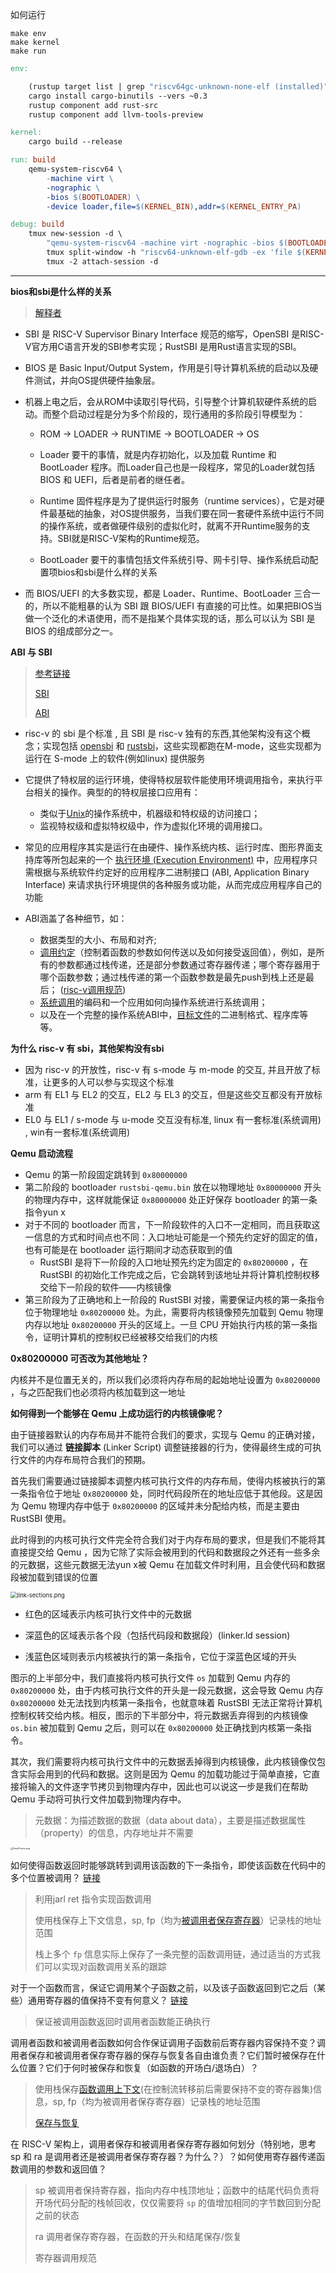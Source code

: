 如何运行

```shell
make env
make kernel
make run
```



```makefile
env:

	(rustup target list | grep "riscv64gc-unknown-none-elf (installed)") || rustup target add $(TARGET)
	cargo install cargo-binutils --vers ~0.3
	rustup component add rust-src
	rustup component add llvm-tools-preview
```



```makefile
kernel:
	cargo build --release
```



```makefile
run: build
	qemu-system-riscv64 \
		-machine virt \
		-nographic \
		-bios $(BOOTLOADER) \
		-device loader,file=$(KERNEL_BIN),addr=$(KERNEL_ENTRY_PA)
```



```makefile
debug: build
	tmux new-session -d \
		"qemu-system-riscv64 -machine virt -nographic -bios $(BOOTLOADER) -device loader,file=$(KERNEL_BIN),addr=$(KERNEL_ENTRY_PA) -s -S" && \
		tmux split-window -h "riscv64-unknown-elf-gdb -ex 'file $(KERNEL_ELF)' -ex 'set arch riscv:rv64' -ex 'target remote localhost:1234'" && \
		tmux -2 attach-session -d

```





---

**bios和sbi是什么样的关系**

> [解释者](https://github.com/denglj)

- SBI 是 RISC-V Supervisor Binary Interface 规范的缩写，OpenSBI 是RISC-V官方用C语言开发的SBI参考实现；RustSBI 是用Rust语言实现的SBI。

- BIOS 是 Basic Input/Output System，作用是引导计算机系统的启动以及硬件测试，并向OS提供硬件抽象层。

- 机器上电之后，会从ROM中读取引导代码，引导整个计算机软硬件系统的启动。而整个启动过程是分为多个阶段的，现行通用的多阶段引导模型为：

  - ROM -> LOADER -> RUNTIME -> BOOTLOADER -> OS

  - Loader 要干的事情，就是内存初始化，以及加载 Runtime 和 BootLoader 程序。而Loader自己也是一段程序，常见的Loader就包括 BIOS 和 UEFI，后者是前者的继任者。
  - Runtime 固件程序是为了提供运行时服务（runtime services），它是对硬件最基础的抽象，对OS提供服务，当我们要在同一套硬件系统中运行不同的操作系统，或者做硬件级别的虚拟化时，就离不开Runtime服务的支持。SBI就是RISC-V架构的Runtime规范。
  - BootLoader 要干的事情包括文件系统引导、网卡引导、操作系统启动配置项bios和sbi是什么样的关系

- 而 BIOS/UEFI 的大多数实现，都是 Loader、Runtime、BootLoader 三合一的，所以不能粗暴的认为 SBI 跟 BIOS/UEFI 有直接的可比性。如果把BIOS当做一个泛化的术语使用，而不是指某个具体实现的话，那么可以认为 SBI 是 BIOS 的组成部分之一。



**ABI 与 SBI**

> [参考链接](https://blog.csdn.net/u011011827/article/details/119185091)
>
> [SBI](https://zh.m.wikipedia.org/zh-hans/%E7%89%B9%E6%9D%83%E5%B1%82%E4%BA%8C%E8%BF%9B%E5%88%B6%E6%8E%A5%E5%8F%A3)
>
> [ABI](https://zh.wikipedia.org/wiki/%E5%BA%94%E7%94%A8%E4%BA%8C%E8%BF%9B%E5%88%B6%E6%8E%A5%E5%8F%A3)

- risc-v 的 sbi 是个标准 , 且 SBI 是 risc-v 独有的东西,其他架构没有这个概念；实现包括 [opensbi](https://github.com/riscv-software-src/opensbi) 和 [rustsbi](https://github.com/rustsbi/rustsbi)，这些实现都跑在M-mode，这些实现都为运行在 S-mode 上的软件(例如linux) 提供服务
- 它提供了特权层的运行环境，使得特权层软件能使用环境调用指令，来执行平台相关的操作。典型的的特权层接口应用有：
  - 类似于[Unix](https://zh.m.wikipedia.org/wiki/Unix)的操作系统中，机器级和特权级的访问接口；
  - 监视特权级和虚拟特权级中，作为虚拟化环境的调用接口。

- 常见的应用程序其实是运行在由硬件、操作系统内核、运行时库、图形界面支持库等所包起来的一个 [执行环境 (Execution Environment)](http://rcore-os.cn/rCore-Tutorial-Book-v3/chapter0/1what-is-os.html?highlight=abi#exec-env) 中，应用程序只需根据与系统软件约定好的应用程序二进制接口 (ABI, Application Binary Interface) 来请求执行环境提供的各种服务或功能，从而完成应用程序自己的功能
- ABI涵盖了各种细节，如：
  - 数据类型的大小、布局和对齐;
  - [调用约定](https://zh.wikipedia.org/wiki/调用约定)（控制着函数的参数如何传送以及如何接受返回值），例如，是所有的参数都通过栈传递，还是部分参数通过寄存器传递；哪个寄存器用于哪个函数参数；通过栈传递的第一个函数参数是最先push到栈上还是最后； ([risc-v调用规范](http://rcore-os.cn/rCore-Tutorial-Book-v3/chapter1/5support-func-call.html#term-calling-convention))
  - [系统调用](https://zh.wikipedia.org/wiki/系统调用)的编码和一个应用如何向操作系统进行系统调用；
  - 以及在一个完整的操作系统ABI中，[目标文件](https://zh.wikipedia.org/wiki/目标文件)的二进制格式、程序库等等。



**为什么 risc-v 有 sbi，其他架构没有sbi**

- 因为 risc-v 的开放性，risc-v 有 s-mode 与 m-mode 的交互, 并且开放了标准，让更多的人可以参与实现这个标准
- arm 有 EL1 与 EL2 的交互，EL2 与 EL3 的交互，但是这些交互都没有开放标准
- EL0 与 EL1 / s-mode 与 u-mode 交互没有标准, linux 有一套标准(系统调用) , win有一套标准(系统调用)



**Qemu 启动流程**

-  Qemu 的第一阶段固定跳转到 `0x80000000`
-  第二阶段的 bootloader `rustsbi-qemu.bin` 放在以物理地址 `0x80000000` 开头的物理内存中，这样就能保证 `0x80000000` 处正好保存 bootloader 的第一条指令yun x
-  对于不同的 bootloader 而言，下一阶段软件的入口不一定相同，而且获取这一信息的方式和时间点也不同：入口地址可能是一个预先约定好的固定的值，也有可能是在 bootloader 运行期间才动态获取到的值
   - RustSBI 是将下一阶段的入口地址预先约定为固定的 `0x80200000` ，在 RustSBI 的初始化工作完成之后，它会跳转到该地址并将计算机控制权移交给下一阶段的软件——内核镜像
-  第三阶段为了正确地和上一阶段的 RustSBI 对接，需要保证内核的第一条指令位于物理地址 `0x80200000` 处。为此，需要将内核镜像预先加载到 Qemu 物理内存以地址 `0x80200000` 开头的区域上。一旦 CPU 开始执行内核的第一条指令，证明计算机的控制权已经被移交给我们的内核



**0x80200000 可否改为其他地址？**

内核并不是位置无关的，所以我们必须将内存布局的起始地址设置为 `0x80200000` ，与之匹配我们也必须将内核加载到这一地址



**如何得到一个能够在 Qemu 上成功运行的内核镜像呢？**

由于链接器默认的内存布局并不能符合我们的要求，实现与 Qemu 的正确对接，我们可以通过 **链接脚本** (Linker Script) 调整链接器的行为，使得最终生成的可执行文件的内存布局符合我们的预期。

首先我们需要通过链接脚本调整内核可执行文件的内存布局，使得内核被执行的第一条指令位于地址 `0x80200000` 处，同时代码段所在的地址应低于其他段。这是因为 Qemu 物理内存中低于 `0x80200000` 的区域并未分配给内核，而是主要由 RustSBI 使用。

此时得到的内核可执行文件完全符合我们对于内存布局的要求，但是我们不能将其直接提交给 Qemu ，因为它除了实际会被用到的代码和数据段之外还有一些多余的元数据，这些元数据无法yun x被 Qemu 在加载文件时利用，且会使代码和数据段被加载到错误的位置

<img src="http://rcore-os.cn/rCore-Tutorial-Book-v3/_images/link-sections.png" alt="link-sections.png" style="zoom: 67%;" />

- 红色的区域表示内核可执行文件中的元数据

- 深蓝色的区域表示各个段（包括代码段和数据段）(linker.ld session)
- 浅蓝色区域则表示内核被执行的第一条指令，它位于深蓝色区域的开头

图示的上半部分中，我们直接将内核可执行文件 `os` 加载到 Qemu 内存的 `0x80200000` 处，由于内核可执行文件的开头是一段元数据，这会导致 Qemu 内存 `0x80200000` 处无法找到内核第一条指令，也就意味着 RustSBI 无法正常将计算机控制权转交给内核。相反，图示的下半部分中，将元数据丢弃得到的内核镜像 `os.bin` 被加载到 Qemu 之后，则可以在 `0x80200000` 处正确找到内核第一条指令。

其次，我们需要将内核可执行文件中的元数据丢掉得到内核镜像，此内核镜像仅包含实际会用到的代码和数据。这则是因为 Qemu 的加载功能过于简单直接，它直接将输入的文件逐字节拷贝到物理内存中，因此也可以说这一步是我们在帮助 Qemu 手动将可执行文件加载到物理内存中。

> 元数据：为描述数据的数据（data about data），主要是描述数据属性（property）的信息，内存地址并不需要



<img src="http://rcore-os.cn/rCore-Tutorial-Book-v3/_images/StackFrame.png" alt="StackFrame.png" style="zoom: 25%;" />

如何使得函数返回时能够跳转到调用该函数的下一条指令，即使该函数在代码中的多个位置被调用？ [链接](http://rcore-os.cn/rCore-Tutorial-Book-v3/chapter1/5support-func-call.html#:~:text=%E5%AF%B9%E6%AD%A4%EF%BC%8C%E6%8C%87%E4%BB%A4%E9%9B%86%E5%BF%85%E9%A1%BB%E7%BB%99%E7%94%A8%E4%BA%8E%E5%87%BD%E6%95%B0%E8%B0%83%E7%94%A8%E7%9A%84%E8%B7%B3%E8%BD%AC%E6%8C%87%E4%BB%A4%E4%B8%80%E4%BA%9B%E9%A2%9D%E5%A4%96%E7%9A%84%E8%83%BD%E5%8A%9B%EF%BC%8C%E8%80%8C%E4%B8%8D%E5%8F%AA%E6%98%AF%E5%8D%95%E7%BA%AF%E7%9A%84%E8%B7%B3%E8%BD%AC)

> 利用jarl ret 指令实现函数调用
>
> 使用栈保存上下文信息，sp, fp（均为[被调用者保存寄存器](http://rcore-os.cn/rCore-Tutorial-Book-v3/chapter1/5support-func-call.html#:~:text=%E8%A2%AB%E8%B0%83%E7%94%A8%E8%80%85%E4%BF%9D%E5%AD%98(Callee%2DSaved)%20%E5%AF%84%E5%AD%98%E5%99%A8)）记录栈的地址范围
>
> 栈上多个 `fp` 信息实际上保存了一条完整的函数调用链，通过适当的方式我们可以实现对函数调用关系的跟踪
>



对于一个函数而言，保证它调用某个子函数之前，以及该子函数返回到它之后（某些）通用寄存器的值保持不变有何意义？ [链接](http://rcore-os.cn/rCore-Tutorial-Book-v3/chapter1/5support-func-call.html#:~:text=%E5%A6%82%E6%9E%9C%E6%88%91%E4%BB%AC%E8%AF%95%E5%9B%BE,%E6%B0%B8%E4%B9%85%E4%B8%A2%E5%A4%B1%20%E3%80%82)

> 保证被调用函数返回时调用者函数能正确执行



调用者函数和被调用者函数如何合作保证调用子函数前后寄存器内容保持不变？调用者保存和被调用者保存寄存器的保存与恢复各自由谁负责？它们暂时被保存在什么位置？它们于何时被保存和恢复（如函数的开场白/退场白）？

> 使用栈保存[函数调用上下文](http://rcore-os.cn/rCore-Tutorial-Book-v3/chapter1/5support-func-call.html#:~:text=%E5%9C%A8%E6%8E%A7%E5%88%B6%E6%B5%81%E8%BD%AC%E7%A7%BB%E5%89%8D%E5%90%8E%E9%9C%80%E8%A6%81%E4%BF%9D%E6%8C%81%E4%B8%8D%E5%8F%98%E7%9A%84%E5%AF%84%E5%AD%98%E5%99%A8%E9%9B%86%E5%90%88%E7%A7%B0%E4%B9%8B%E4%B8%BA%20%E5%87%BD%E6%95%B0%E8%B0%83%E7%94%A8%E4%B8%8A%E4%B8%8B%E6%96%87)(在控制流转移前后需要保持不变的寄存器集)信息，sp, fp（均为被调用者保存寄存器）记录栈的地址范围
>
> [保存与恢复](http://rcore-os.cn/rCore-Tutorial-Book-v3/chapter1/5support-func-call.html#:~:text=%E5%8F%91%E7%8E%B0%E6%97%A0%E8%AE%BA%E6%98%AF%E8%B0%83%E7%94%A8%E5%87%BD%E6%95%B0%E8%BF%98%E6%98%AF%E8%A2%AB%E8%B0%83%E7%94%A8%E5%87%BD%E6%95%B0%EF%BC%8C%E9%83%BD%E4%BC%9A%E5%9B%A0%E8%B0%83%E7%94%A8%E8%A1%8C%E4%B8%BA%E8%80%8C%E9%9C%80%E8%A6%81%E4%B8%A4%E6%AE%B5%E5%8C%B9%E9%85%8D%E7%9A%84%E4%BF%9D%E5%AD%98%E5%92%8C%E6%81%A2%E5%A4%8D%E5%AF%84%E5%AD%98%E5%99%A8%E7%9A%84%E6%B1%87%E7%BC%96%E4%BB%A3%E7%A0%81%EF%BC%8C%E5%8F%AF%E4%BB%A5%E5%88%86%E5%88%AB%E5%B0%86%E5%85%B6%E7%A7%B0%E4%B8%BA%20%E5%BC%80%E5%9C%BA%20(Prologue)%20%E5%92%8C%20%E7%BB%93%E5%B0%BE%20(Epilogue)%EF%BC%8C%E5%AE%83%E4%BB%AC%E4%BC%9A%E7%94%B1%E7%BC%96%E8%AF%91%E5%99%A8%E5%B8%AE%E6%88%91%E4%BB%AC%E8%87%AA%E5%8A%A8%E6%8F%92%E5%85%A5%EF%BC%8C%E6%9D%A5%E5%AE%8C%E6%88%90%E7%9B%B8%E5%85%B3%E5%AF%84%E5%AD%98%E5%99%A8%E7%9A%84%E4%BF%9D%E5%AD%98%E4%B8%8E%E6%81%A2%E5%A4%8D) 



在 RISC-V 架构上，调用者保存和被调用者保存寄存器如何划分（特别地，思考 sp 和 ra 是调用者还是被调用者保存寄存器？为什么？）？如何使用寄存器传递函数调用的参数和返回值？

> sp 被调用者保持寄存器，指向内存中栈顶地址；函数中的结尾代码负责将开场代码分配的栈帧回收，仅仅需要将 `sp` 的值增加相同的字节数回到分配之前的状态
>
> ra 调用者保存寄存器，在函数的开头和结尾保存/恢复
>
> 寄存器调用规范

